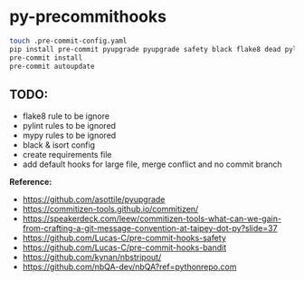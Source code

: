 # py-precommithooks


```bash
touch .pre-commit-config.yaml
pip install pre-commit pyupgrade pyupgrade safety black flake8 dead pylint autopep8 autoflake8 isort nbstripout nbqa
pre-commit install
pre-commit autoupdate
```

## TODO:

* flake8 rule to be ignore
* pylint rules to be ignored
* mypy rules to be ignored
* black & isort config
* create requirements file
* add default hooks for large file, merge conflict and no commit branch

__Reference:__

* https://github.com/asottile/pyupgrade
* https://commitizen-tools.github.io/commitizen/
* https://speakerdeck.com/leew/commitizen-tools-what-can-we-gain-from-crafting-a-git-message-convention-at-taipey-dot-py?slide=37
* https://github.com/Lucas-C/pre-commit-hooks-safety
* https://github.com/Lucas-C/pre-commit-hooks-bandit
* https://github.com/kynan/nbstripout/
* https://github.com/nbQA-dev/nbQA?ref=pythonrepo.com